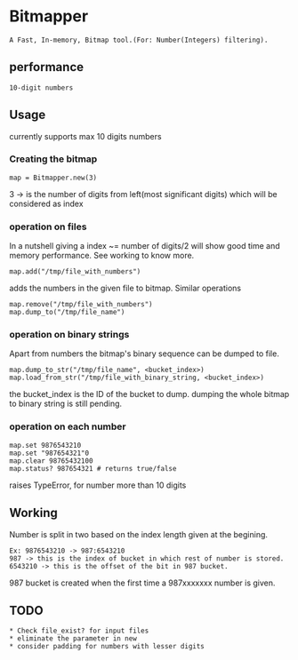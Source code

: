 # Bitmapper
    A Fast, In-memory, Bitmap tool.(For: Number(Integers) filtering).

## performance
    10-digit numbers

## Usage
currently supports max 10 digits numbers
### Creating the bitmap

    map = Bitmapper.new(3)

3 -> is the number of digits from left(most significant digits) which will be considered as index

### operation on files

In a nutshell giving a index ~= number of digits/2 will show good time and memory performance. See working to know more.

    map.add("/tmp/file_with_numbers")

adds the numbers in the given file to bitmap.
Similar operations

    map.remove("/tmp/file_with_numbers")
    map.dump_to("/tmp/file_name")

### operation on binary strings
Apart from numbers the bitmap's binary sequence can be dumped to file.

    map.dump_to_str("/tmp/file_name", <bucket_index>)
    map.load_from_str("/tmp/file_with_binary_string, <bucket_index>)

the bucket_index is the ID of the bucket to dump.
dumping the whole bitmap to binary string is still pending.

### operation on each number

    map.set 9876543210
    map.set "987654321"0
    map.clear 98765432100
    map.status? 987654321 # returns true/false

raises TypeError, for number more than 10 digits

## Working
Number is split in two based on the index length given at the begining.

    Ex: 9876543210 -> 987:6543210
    987 -> this is the index of bucket in which rest of number is stored.
    6543210 -> this is the offset of the bit in 987 bucket.

987 bucket is created when the first time a 987xxxxxxx number is given.

## TODO
    * Check file_exist? for input files
    * eliminate the parameter in new
    * consider padding for numbers with lesser digits
